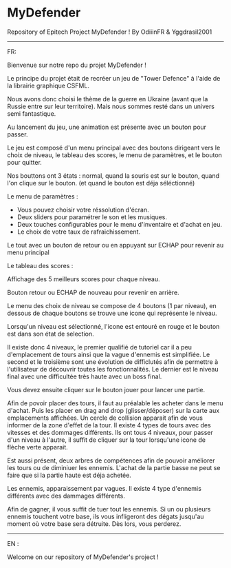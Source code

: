 # MyDefender
Repository of Epitech Project MyDefender ! By OdiiinFR &amp; Yggdrasil2001
___________________________________________________________________________________________________________________________________________________________

FR: 

Bienvenue sur notre repo du projet MyDefender ! 

Le principe du projet était de recréer un jeu de "Tower Defence" à l'aide de la librairie graphique CSFML.

Nous avons donc choisi le thème de la guerre en Ukraine (avant que la Russie entre sur leur territoire). Mais nous sommes resté dans un univers semi fantastique.

Au lancement du jeu, une animation est présente avec un bouton pour passer.

Le jeu est composé d'un menu principal avec des boutons dirigeant vers le choix de niveau, le tableau des scores, le menu de paramètres, et le bouton pour quitter.

Nos bouttons ont 3 états : normal, quand la souris est sur le bouton, quand l'on clique sur le bouton. (et quand le bouton est déja séléctionné)

Le menu de paramètres : 

- Vous pouvez choisir votre réssolution d'écran.
- Deux sliders pour paramétrer le son et les musiques.
- Deux touches configurables pour le menu d'inventaire et d'achat en jeu.
- Le choix de votre taux de rafraichissement.

Le tout avec un bouton de retour ou en appuyant sur ECHAP pour revenir au menu principal

Le tableau des scores :

Affichage des 5 meilleurs scores pour chaque niveau.

Bouton retour ou ECHAP de nouveau pour revenir en arrière.

Le menu des choix de niveau se compose de 4 boutons (1 par niveau), en dessous de chaque boutons se trouve une icone qui représente le niveau.

Lorsqu'un niveau est sélectionné, l'icone est entouré en rouge et le bouton est dans son état de selection.

Il existe donc 4 niveaux, le premier qualifié de tutoriel car il a peu d'emplacement de tours ainsi que la vague d'ennemis est simplifiée. Le second et le troisième sont une évolution de difficlutés afin de permettre à l'utilisateur de découvrir toutes les fonctionnalités. Le dernier est le niveau final avec une difficultée très haute avec un boss final.

Vous devez ensuite cliquer sur le bouton jouer pour lancer une partie.

Afin de povoir placer des tours, il faut au préalable les acheter dans le menu d'achat. Puis les placer en drag and drop (glisser/déposer) sur la carte aux emplacements affichées. Un cercle de collision apparait afin de vous informer de la zone d'effet de la tour. Il existe 4 types de tours avec des vitesses et des dommages différents. Ils ont tous 4 niveaux, pour passer d'un niveau à l'autre, il suffit de cliquer sur la tour lorsqu'une icone de flèche verte apparait.

Est aussi présent, deux arbres de compétences afin de pouvoir améliorer les tours ou de diminiuer les ennemis.
L'achat de la partie basse ne peut se faire que si la partie haute est déja achetée.

Les ennemis, apparaissement par vagues. Il existe 4 type d'ennemis différents avec des dammages différents.

Afin de gagner, il vous suffit de tuer tout les ennemis.
Si un ou plusieurs ennemis touchent votre base, ils vous infligeront des dégats jusqu'au moment où votre base sera détruite. Dès lors, vous perderez.

___________________________________________________________________________________________________________________________________________________________

EN : 

Welcome on our repository of MyDefender's project !

